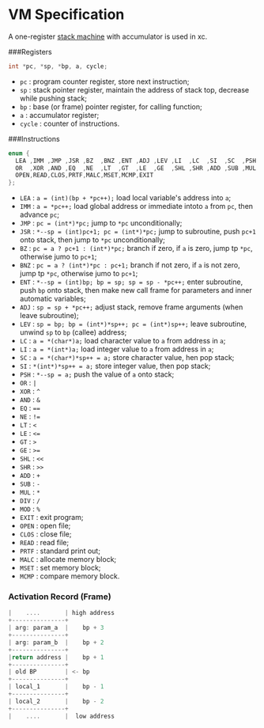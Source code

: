 # VM Specification

A one-register [stack machine](https://en.wikipedia.org/wiki/Stack_machine) with accumulator is used in xc.

###Registers

```c
int *pc, *sp, *bp, a, cycle;
```

- `pc` : program counter register, store next instruction;
- `sp` : stack pointer register, maintain the address of stack top, decrease while pushing stack;
- `bp` : base (or frame) pointer register, for calling function;
- `a` : accumulator register;
- `cycle` : counter of instructions.



###Instructions

```c
enum { 
  LEA ,IMM ,JMP ,JSR ,BZ  ,BNZ ,ENT ,ADJ ,LEV ,LI  ,LC  ,SI  ,SC  ,PSH ,
  OR  ,XOR ,AND ,EQ  ,NE  ,LT  ,GT  ,LE  ,GE  ,SHL ,SHR ,ADD ,SUB ,MUL ,DIV ,MOD ,
  OPEN,READ,CLOS,PRTF,MALC,MSET,MCMP,EXIT 
};
```

* `LEA` : `a = (int)(bp + *pc++);` load local variable's address into `a`;
* `IMM` : `a = *pc++;` load global address or immediate intoto `a` from `pc`, then advance `pc`;
* `JMP` : `pc = (int*)*pc;` jump to `*pc` unconditionally;
* `JSR` : `*--sp = (int)pc+1; pc = (int*)*pc;` jump to subroutine, push `pc+1` onto stack, then jump to `*pc` unconditionally;
* `BZ` : `pc = a ? pc+1 : (int*)*pc;` branch if zero, if `a` is zero, jump tp `*pc`, otherwise jumo to `pc+1`;
* `BNZ` : `pc = a ? (int*)*pc : pc+1;` branch if not zero, if `a` is not zero, jump tp `*pc`, otherwise jumo to `pc+1`;
* `ENT` : `*--sp = (int)bp; bp = sp; sp = sp - *pc++;` enter subroutine, push `bp` onto stack, then make new call frame for parameters and inner automatic variables;
* `ADJ` : `sp = sp + *pc++;` adjust stack, remove frame arguments (when leave subroutine);
* `LEV` : `sp = bp; bp = (int*)*sp++; pc = (int*)sp++;` leave subroutine, unwind `sp` to `bp` (callee) address;
* `LC` : `a = *(char*)a;` load character value to `a` from address in `a`;
* `LI` : `a = *(int*)a;` load integer value to `a` from address in `a`;
* `SC` : `a = *(char*)*sp++ = a;` store character value, hen pop stack;
* `SI` : `*(int*)*sp++ = a;` store integer value, then pop stack;
* `PSH` : `*--sp = a;` push the value of `a` onto stack;
* `OR` : `|`
* `XOR` : `^`
* `AND` : `&`
* `EQ` : `==`
* `NE` : `!=`
* `LT` : `<`
* `LE` : `<=`
* `GT` : `>`
* `GE` : `>=`
* `SHL` : `<<`
* `SHR` : `>>`
* `ADD` : `+`
* `SUB` : `-`
* `MUL` : `*`
* `DIV` : `/`
* `MOD` : `%`
* `EXIT` : exit program;
* `OPEN` : open file;
* `CLOS` : close file;
* `READ` : read file;
* `PRTF` : standard print out;
* `MALC` : allocate memory block;
* `MSET` : set memory block;
* `MCMP` : compare memory block.



### Activation Record (Frame)

```c
|    ....       | high address
+---------------+
| arg: param_a  |    bp + 3
+---------------+
| arg: param_b  |    bp + 2
+---------------+
|return address |    bp + 1
+---------------+
| old BP        | <- bp
+---------------+
| local_1       |    bp - 1
+---------------+
| local_2       |    bp - 2
+---------------+
|    ....       |  low address
```
